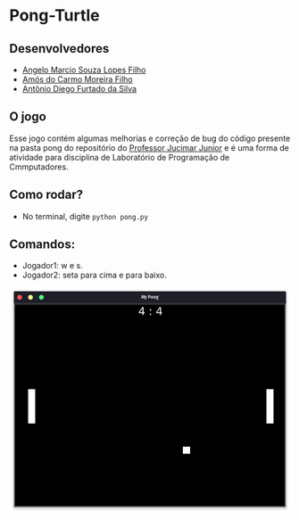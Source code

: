# Pong-Turtle

## Desenvolvedores

- [Angelo Marcio Souza Lopes Filho](https://github.com/angelo-filho)
- [Amós do Carmo Moreira Filho](https://github.com/AmosFilho)
- [Antônio Diego Furtado da Silva](https://github.com/TheLordDiego)
## O jogo

Esse jogo contém algumas melhorias e correção de bug do código presente na pasta pong do repositório do 
[Professor Jucimar Junior](https://github.com/jucimarjr/lpc_2021-2) e é uma forma de atividade para disciplina de Laboratório de Programação de Cmmputadores.
## Como rodar?

- No terminal, digite `python pong.py`

## Comandos:
- Jogador1: w e s.
- Jogador2: seta para cima e para baixo.

![image](pong_running.png)
